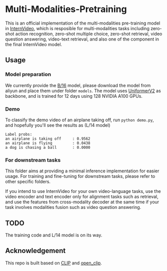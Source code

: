# Multi-Modalities-Pretraining

This is an official implementation of the multi-modalities pre-training model in 
[InternVideo](https://arxiv.org/abs/2212.03191), which is resposible for multi-modalities tasks including zero-shot action recognition, zero-shot multiple choice, zero-shot retrieval, video question answering, video-text retrieval, and also one of the component in the final InternVideo model.

## Usage

### Model preparation

We currently provide the [B/16](https://pjlab-gvm-data.oss-cn-shanghai.aliyuncs.com/internvideo/pretrain/InternVideo-MM-B-16.ckpt) model, please download the model from aliyun and place them under folder `models`. The model uses [UniformerV2](https://github.com/OpenGVLab/UniFormerV2) as backbone, and is trained for 12 days using 128 NVIDIA A100 GPUs.

### Demo

To classify the demo video of an airplane taking off, run `python demo.py`, and hopefully you'll see the results as (L/14 model)

```
Label probs:
an airplane is taking off     : 0.9562
an airplane is flying         : 0.0438
a dog is chasing a ball       : 0.0000
```

### For downstream tasks

This folder aims at providing a minimal inference implementation for easier usage. For training and fine-tuning for downstream tasks, please refer to other specific folders.

If you intend to use InternVideo for your own video-language tasks, use the video encoder and text encoder only for alignment tasks such as retrieval, and use the features from cross-modality decoder at the same time if your task involves modalities fusion such as video question answering.

## TODO

The training code and L/14 model is on its way.

## Acknowledgement

This repo is built based on [CLIP](https://github.com/openai/CLIP) and [open_clip](https://github.com/mlfoundations/open_clip).
